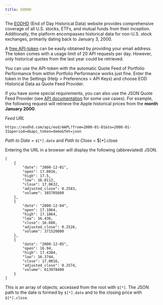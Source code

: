 ```yaml
---
title: EODHD
---
```


The [EODHD](https://eodhd.com/) (End of Day Historical Data) website provides comprehensive coverage of all U.S. stocks, ETFs, and mutual funds from their inception. Additionally, the platform encompasses historical data for non-U.S. stock exchanges, primarily dating back to January 3, 2000.

A [free API-token](https://eodhd.com/register) can be easily obtained by providing your email address. The token comes with a usage limit of 20 API requests per day. However, only historical quotes from the last year could be retrieved.

You can use the API-token with the automatic Quote Feed of Portfolio Performance from within Portfolio Performance works just fine. Enter the token in the Settings (Help > Preferences > API Keys) and choose EOD Historical Data as Quote Feed Provider.

If you have some special requirements, you can also use the JSON Quote Feed Provider (see [API documentation](https://eodhd.com/financial-apis/api-for-historical-data-and-volumes/) for some use cases). For example, the following request will retrieve the Apple historical prices from the **month January 2000**.

*Feed URL*

`https://eodhd.com/api/eod/AAPL?from=2000-01-01&to=2000-01-31&period=d&api_token=demo&fmt=json`

*Path to Date* = `$[*].date` and *Path to Close* = $[*].close

Entering the URL in a browser will display the following (abbreviated) JSON.
```
[
    {
        "date": "2000-12-01",
        "open": 17.0016,
        "high": 17.5,
        "low": 16.8112,
        "close": 17.0632,
        "adjusted_close": 0.2583,
        "volume": 385705600
    },
    {
        "date": "2000-12-04",
        "open": 17.1864,
        "high": 17.1864,
        "low": 16.436,
        "close": 16.688,
        "adjusted_close": 0.2526,
        "volume": 371520800
    },
    {
        "date": "2000-12-05",
        "open": 16.94,
        "high": 17.4384,
        "low": 16.3744,
        "close": 17.0016,
        "adjusted_close": 0.2574,
        "volume": 613978400
    }
]
```

This is an array of objects; accessed from the root with `$[*]`. The JSON path to the date is formed by `$[*].date` and to the closing price with `$[*].close`.
